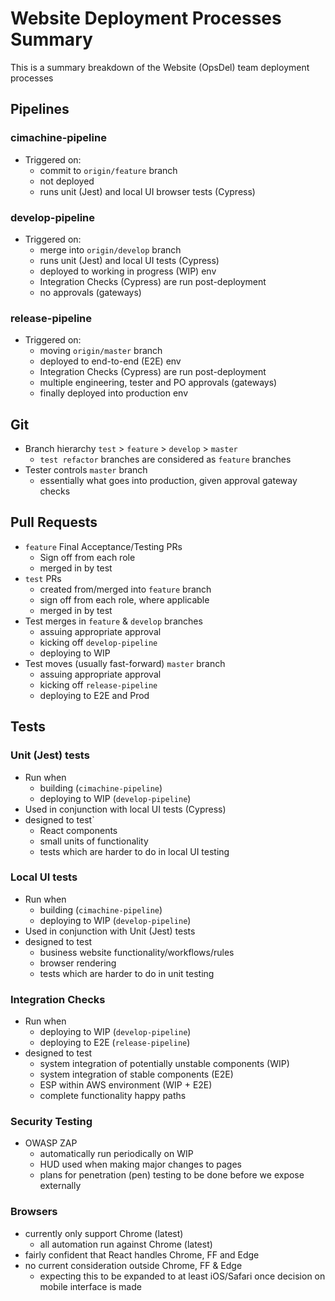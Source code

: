 # Website Deployment Processes Summary
This is a summary breakdown of the Website (OpsDel) team deployment processes

## Pipelines

### cimachine-pipeline
- Triggered on:
   - commit to `origin/feature` branch
   - not deployed
   - runs unit (Jest) and local UI browser tests (Cypress)

### develop-pipeline
- Triggered on:
   - merge into `origin/develop` branch
   - runs unit (Jest) and local UI tests (Cypress)
   - deployed to working in progress (WIP) env
   - Integration Checks (Cypress) are run post-deployment
   - no approvals (gateways)
   
### release-pipeline
- Triggered on:
   - moving `origin/master` branch
   - deployed to end-to-end (E2E) env
   - Integration Checks (Cypress) are run post-deployment
   - multiple engineering, tester and PO approvals (gateways)
   - finally deployed into production env
     
## Git
- Branch hierarchy `test` > `feature` > `develop` > `master`
   - `test refactor` branches are considered as `feature` branches
- Tester controls `master` branch
   - essentially what goes into production, given approval gateway checks

## Pull Requests
- `feature` Final Acceptance/Testing PRs
   - Sign off from each role
   - merged in by test
- `test` PRs
   - created from/merged into `feature` branch
   - sign off from each role, where applicable
   - merged in by test
- Test merges in `feature` & `develop` branches
   - assuing appropriate approval
   - kicking off `develop-pipeline`
   - deploying to WIP
- Test moves (usually fast-forward) `master` branch
   - assuing appropriate approval
   - kicking off `release-pipeline`
   - deploying to E2E and Prod

## Tests

### Unit (Jest) tests
- Run when 
   - building (`cimachine-pipeline`)
   - deploying to WIP (`develop-pipeline`)
- Used in conjunction with local UI tests (Cypress)
- designed to test`
  - React components
  - small units of functionality
  - tests which are harder to do in local UI testing
  
### Local UI tests
- Run when 
   - building (`cimachine-pipeline`)
   - deploying to WIP (`develop-pipeline`)
- Used in conjunction with Unit (Jest) tests
- designed to test
  - business website functionality/workflows/rules
  - browser rendering
  - tests which are harder to do in unit testing

### Integration Checks
- Run when 
   - deploying to WIP (`develop-pipeline`)
   - deploying to E2E (`release-pipeline`)
- designed to test
   - system integration of potentially unstable components (WIP)
   - system integration of stable components (E2E)
   - ESP within AWS environment (WIP + E2E)
   - complete functionality happy paths

### Security Testing
- OWASP ZAP
   - automatically run periodically on WIP
   - HUD used when making major changes to pages
   - plans for penetration (pen) testing to be done before we expose externally
   
### Browsers
- currently only support Chrome (latest)
  - all automation run against Chrome (latest)
- fairly confident that React handles Chrome, FF and Edge
- no current consideration outside Chrome, FF & Edge
  - expecting this to be expanded to at least iOS/Safari once decision on mobile interface is made
   
